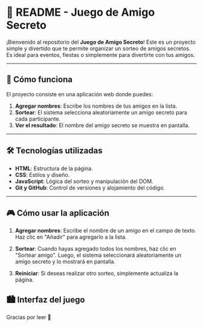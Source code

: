 # 📄 README - Juego de Amigo Secreto

¡Bienvenido al repositorio del **Juego de Amigo Secreto**! Este es un proyecto simple y divertido que te permite organizar un sorteo de amigos secretos. Es ideal para eventos, fiestas o simplemente para divertirte con tus amigos.

---

## 🚀 **Cómo funciona**

El proyecto consiste en una aplicación web donde puedes:
1. **Agregar nombres**: Escribe los nombres de tus amigos en la lista.
2. **Sortear**: El sistema selecciona aleatoriamente un amigo secreto para cada participante.
3. **Ver el resultado**: El nombre del amigo secreto se muestra en pantalla.

---

## 🛠️ **Tecnologías utilizadas**

- **HTML**: Estructura de la página.
- **CSS**: Estilos y diseño.
- **JavaScript**: Lógica del sorteo y manipulación del DOM.
- **Git y GitHub**: Control de versiones y alojamiento del código.

---

## 🎮 **Cómo usar la aplicación**


1. **Agregar nombres**: Escribe el nombre de un amigo en el campo de texto. Haz clic en "Añadir" para agregarlo a la lista.

2. **Sortear**: Cuando hayas agregado todos los nombres, haz clic en "Sortear amigo". Luego, el sistema seleccionará aleatoriamente un amigo secreto y lo mostrará en pantalla.

3. **Reiniciar**: Si deseas realizar otro sorteo, simplemente actualiza la página.

## 🏙️ **Interfaz del juego**


Gracias por leer 🩵
